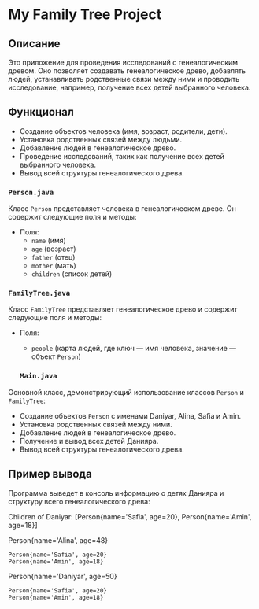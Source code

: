 # My Family Tree Project

## Описание

Это приложение для проведения исследований с генеалогическим древом. Оно позволяет создавать генеалогическое древо, добавлять людей, устанавливать родственные связи между ними и проводить исследование, например, получение всех детей выбранного человека.

## Функционал

- Создание объектов человека (имя, возраст, родители, дети).
- Установка родственных связей между людьми.
- Добавление людей в генеалогическое древо.
- Проведение исследований, таких как получение всех детей выбранного человека.
- Вывод всей структуры генеалогического древа.

### `Person.java`

Класс `Person` представляет человека в генеалогическом древе. Он содержит следующие поля и методы:

- Поля:
  - `name` (имя)
  - `age` (возраст)
  - `father` (отец)
  - `mother` (мать)
  - `children` (список детей)

### `FamilyTree.java`

Класс `FamilyTree` представляет генеалогическое древо и содержит следующие поля и методы:

- Поля:
  - `people` (карта людей, где ключ — имя человека, значение — объект `Person`)

  ### `Main.java`

Основной класс, демонстрирующий использование классов `Person` и `FamilyTree`:

- Создание объектов `Person` с именами Daniyar, Alina, Safia и Amin.
- Установка родственных связей между ними.
- Добавление людей в генеалогическое древо.
- Получение и вывод всех детей Данияра.
- Вывод всей структуры генеалогического древа.

## Пример вывода

Программа выведет в консоль информацию о детях Данияра и структуру всего генеалогического древа:

Children of Daniyar: [Person{name='Safia', age=20}, Person{name='Amin', age=18}]

Person{name='Alina', age=48}

    Person{name='Safia', age=20}
    Person{name='Amin', age=18}

Person{name='Daniyar', age=50}

    Person{name='Safia', age=20}
    Person{name='Amin', age=18}